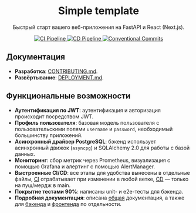 <h1 align="center">
  Simple template
</h1>

<p align="center">
  Быстрый старт вашего веб-приложения на FastAPI и React (Next.js).
</p>

<p align="center">
  <a href="https://github.com/rapid-integration/simple-template/actions/workflows/ci.yml" target="_blank">
    <img src="https://github.com/rapid-integration/simple-template/actions/workflows/ci.yml/badge.svg?branch=main" alt="CI Pipeline"/>
  </a>
  <a href="https://github.com/rapid-integration/simple-template/actions/workflows/cd.yml" target="_blank">
    <img src="https://github.com/rapid-integration/simple-template/actions/workflows/cd.yml/badge.svg?branch=main" alt="CD Pipeline"/>
  </a>
  <a href="https://www.conventionalcommits.org" target="_blank">
    <img src="https://img.shields.io/badge/conventional-FE5196?label=commits" alt="Conventional Commits"/>
  </a>
</p>

## Документация

- **Разработка**: [CONTRIBUTING.md](./docs/CONTRIBUTING.md).
- **Развёртывание**: [DEPLOYMENT.md](./docs/DEPLOYMENT.md).

## Функциональные возможности

- **Аутентификация по JWT**: аутентификация и авторизация происходит посредством JWT.
- **Профиль пользователя**: базовая модель пользователя с пользовательскими полями `username` и `password`, необходимый большинству приложений.
- **Асинхронный драйвер PostgreSQL**: бэкенд использует асинхронный движок (`asyncpg`) и SQLAlchemy 2.0 для работы с базой данных.
- **Мониторинг**: сбор метрик через Prometheus, визуализация с помощью Grafana и алертинг с помощью AlertManager.
- **Выстроенные CI/CD**: все этапы для удобства вынесены в отдельные файлы, [CI](/.github/workflows/ci.yml) отрабатывает при изменении в любой ветке, [CD](/.github/workflows/cd.yml) — только на пуш/мердж в main.
- **Покрытие тестами 90%**: написаны unit- и e2e-тесты для бэкенда.
- **Подробная документация**: описана [общая](/docs) документация, а также для [бэкенда](/apps/backend/docs) и [фронтенда](/apps/frontend/docs) по отдельности.
